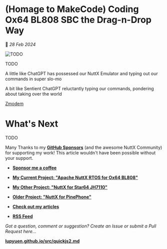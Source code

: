 # (Homage to MakeCode) Coding Ox64 BL808 SBC the Drag-n-Drop Way

📝 _28 Feb 2024_

![TODO](https://lupyuen.github.io/images/quickjs2-title.png)

TODO

A little like ChatGPT has possessed our NuttX Emulator and typing out our commands in super slo-mo

A bit like Sentient ChatGPT reluctantly typing our commands, pondering about taking over the world

[Zmodem](https://github.com/nodesign/nuttx-apps/blob/master/system/zmodem/README.txt)

# What's Next

TODO

Many Thanks to my [__GitHub Sponsors__](https://github.com/sponsors/lupyuen) (and the awesome NuttX Community) for supporting my work! This article wouldn't have been possible without your support.

-   [__Sponsor me a coffee__](https://github.com/sponsors/lupyuen)

-   [__My Current Project: "Apache NuttX RTOS for Ox64 BL808"__](https://github.com/lupyuen/nuttx-ox64)

-   [__My Other Project: "NuttX for Star64 JH7110"__](https://github.com/lupyuen/nuttx-star64)

-   [__Older Project: "NuttX for PinePhone"__](https://github.com/lupyuen/pinephone-nuttx)

-   [__Check out my articles__](https://lupyuen.github.io)

-   [__RSS Feed__](https://lupyuen.github.io/rss.xml)

_Got a question, comment or suggestion? Create an Issue or submit a Pull Request here..._

[__lupyuen.github.io/src/quickjs2.md__](https://github.com/lupyuen/lupyuen.github.io/blob/master/src/quickjs2.md)

